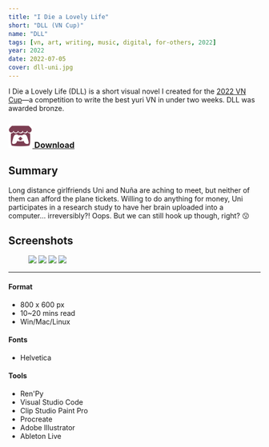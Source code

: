 ```yaml
---
title: "I Die a Lovely Life"
short: "DLL (VN Cup)"
name: "DLL"
tags: [vn, art, writing, music, digital, for-others, 2022]
year: 2022
date: 2022-07-05
cover: dll-uni.jpg
---
```


I Die a Lovely Life (DLL) is a short visual novel I created for the [2022 VN Cup](http://visualnovel.neocities.org)—a competition to write the best yuri VN in under two weeks. DLL was awarded bronze. 

<!-- [Download here.](http://nezita.itch.io/dll) -->
<h3>
  <a target="_blank" href="https://nezita.itch.io/dll" class="clean button"><img src="/assets/symbols/itchio.svg" class="icon"/> Download</a>
</h3>

## Summary
Long distance girlfriends Uni and Nuña are aching to meet, but neither of them can afford the plane tickets. Willing to do anything for money, Uni participates in a research study to have her brain uploaded into a computer… irreversibly?! Oops. But we can still hook up though, right? 😗

## Screenshots

<figure>
  <div class="img2">
    <img src="{{ site.baseurl }}/assets/img/dll-1.jpg">
    <img src="{{ site.baseurl }}/assets/img/dll-2.jpg">
    <img src="{{ site.baseurl }}/assets/img/dll-3.jpg">
    <img src="{{ site.baseurl }}/assets/img/dll-4.jpg">
  </div>
</figure>

* * *


#### Format
- 800 x 600 px
- 10~20 mins read
- Win/Mac/Linux

#### Fonts
- Helvetica

#### Tools
- Ren'Py
- Visual Studio Code
- Clip Studio Paint Pro
- Procreate
- Adobe Illustrator
- Ableton Live
